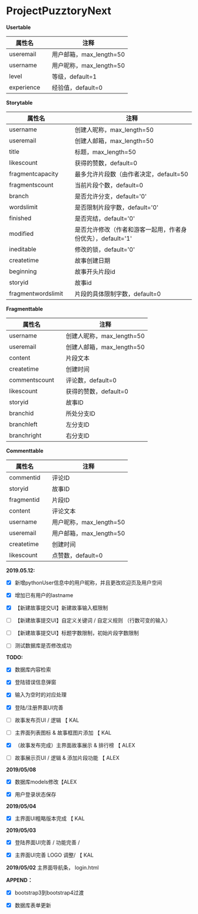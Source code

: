 # ProjectPuzztoryNext

**Usertable**

| 属性名     |      | 注释                    |
| ---------- | ---- | ----------------------- |
| useremail  |      | 用户邮箱，max_length=50 |
| username   |      | 用户昵称，max_length=50 |
| level      |      | 等级，default=1         |
| experience |      | 经验值，default=0       |

**Storytable**

| 属性名             |      | 注释                                                        |
| ------------------ | ---- | ----------------------------------------------------------- |
| username           |      | 创建人昵称，max_length=50                                   |
| useremail          |      | 创建人邮箱，max_length=50                                   |
| title              |      | 标题，max_length=50                                         |
| likescount         |      | 获得的赞数，default=0                                       |
| fragmentcapacity   |      | 最多允许片段数（由作者决定，default=50                      |
| fragmentscount     |      | 当前片段个数，default=0                                     |
| branch             |      | 是否允许分支，default='0'                                   |
| wordslimit         |      | 是否限制片段字数，default='0'                               |
| finished           |      | 是否完结，default='0'                                       |
| modified           |      | 是否允许修改（作者和游客一起用，作者身份优先），default='1' |
| ineditable         |      | 修改的锁，default='0'                                       |
| createtime         |      | 故事创建日期                                                |
| beginning          |      | 故事开头片段id                                              |
| storyid            |      | 故事id                                                      |
| fragmentwordslimit |      | 片段的具体限制字数，default=0                               |

**Fragmenttable**

| 属性名        |      | 注释                      |
| ------------- | ---- | ------------------------- |
| username      |      | 创建人昵称，max_length=50 |
| useremail     |      | 创建人邮箱，max_length=50 |
| content       |      | 片段文本                  |
| createtime    |      | 创建时间                  |
| commentscount |      | 评论数，default=0         |
| likescount    |      | 获得的赞数，default=0     |
| storyid       |      | 故事ID                    |
| branchid      |      | 所处分支ID                |
| branchleft    |      | 左分支ID                  |
| branchright   |      | 右分支ID                  |

**Commenttable**

| 属性名     |      | 注释                    |
| ---------- | ---- | ----------------------- |
| commentid  |      | 评论ID                  |
| storyid    |      | 故事ID                  |
| fragmentid |      | 片段ID                  |
| content    |      | 评论文本                |
| username   |      | 用户昵称，max_length=50 |
| useremail  |      | 用户邮箱，max_length=50 |
| createtime |      | 创建时间                |
| likescount |      | 点赞数，default=0       |



**2019.05.12:**

- [x] 新增pythonUser信息中的用户昵称，并且更改欢迎页及用户空间
- [x] 增加已有用户的lastname
- [x] 【新建故事提交UI】新建故事输入框限制
- [ ] 【新建故事提交UI】自定义关键词 / 自定义规则 （行数可变的输入）
- [ ] 【新建故事提交UI】标题字数限制，初始片段字数限制
- [ ] 测试数据库是否修改成功



**TODO:**

- [x] 数据库内容检索
- [x] 登陆错误信息弹窗
- [x] 输入为空时的对应处理
- [x] 登陆/注册界面UI完善

- [ ] 故事发布页UI / 逻辑 【 KAL

- [ ] 主界面列表图标 & 故事框图片添加 【 KAL
- [x] （故事发布完成）主界面故事展示 & 排行榜 【 ALEX
- [ ] 故事展示页UI / 逻辑 & 添加片段功能 【 ALEX



**2019/05/08**

- [x] 数据库models修改【ALEX
- [x] 用户登录状态保存 



**2019/05/04**

- [x] 主界面UI粗略版本完成 【 KAL



**2019/05/03** 

- [x] 登陆界面UI完善 / 功能完善 / 
- [x] 主界面UI完善  LOGO 调整/  【 KAL



**2019/05/02** 主界面导航条， login.html



**APPEND：**

- [x] bootstrap3到bootstrap4过渡
- [x] 数据库表单更新



